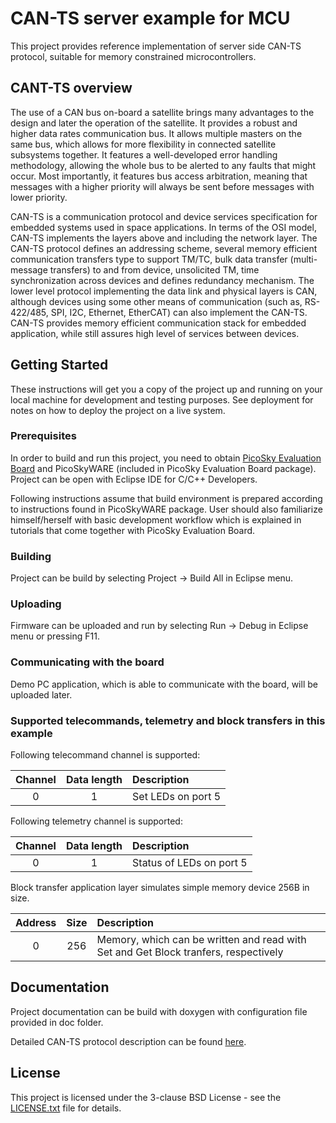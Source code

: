 # CAN-TS server example for MCU

This project provides reference implementation of server side CAN-TS protocol, suitable for memory constrained microcontrollers.

## CANT-TS overview

The use of a CAN bus on-board a satellite brings many advantages to the design and later the operation of the satellite. It provides a robust and higher data rates communication bus. It allows multiple masters on the same bus, which allows for more flexibility in connected satellite subsystems together. It features a well-developed error handling methodology, allowing the whole bus to be alerted to any faults that might occur. Most importantly, it features bus access arbitration, meaning that messages with a higher priority will always be sent before messages with lower priority.

CAN-TS is a communication protocol and device services specification for embedded systems used in space applications. In terms of the OSI model, CAN-TS implements the layers above and including the network layer. The CAN-TS protocol defines an addressing scheme, several memory efficient communication transfers type to support TM/TC, bulk data transfer (multi-message transfers) to and from device, unsolicited TM, time synchronization across devices and defines redundancy mechanism. The lower level protocol implementing the data link and physical layers is CAN, although devices using some other means of communication (such as, RS-422/485, SPI, I2C, Ethernet, EtherCAT) can also implement the CAN-TS. CAN-TS provides memory efficient communication stack for embedded application, while still assures high level of services between devices.

## Getting Started

These instructions will get you a copy of the project up and running on your local machine for development and testing purposes. See deployment for notes on how to deploy the project on a live system.

### Prerequisites

In order to build and run this project, you need to obtain [PicoSky Evaluation Board](https://www.skylabs.si/portfolio-item/picosky-evaluation-board-sky-9213) and PicoSkyWARE (included in PicoSky Evaluation Board package). Project can be open with Eclipse IDE for C/C++ Developers.

Following instructions assume that build environment is prepared according to instructions found in PicoSkyWARE package. User should also familiarize himself/herself with basic development workflow which is explained in tutorials that come together with PicoSky Evaluation Board.

### Building

Project can be build by selecting Project -> Build All in Eclipse menu.

### Uploading

 Firmware can be uploaded and run by selecting Run -> Debug in Eclipse menu or pressing F11. 

### Communicating with the board

Demo PC application, which is able to communicate with the board, will be uploaded later.

### Supported telecommands, telemetry and block transfers in this example

Following telecommand channel is supported:

| Channel | Data length | Description |
| :---: | :---: | :--- |
| 0 | 1 | Set LEDs on port 5 |

Following telemetry channel is supported:

| Channel | Data length | Description |
| :---: | :---: | :--- |
| 0 | 1 | Status of LEDs on port 5 |

Block transfer application layer simulates simple memory device 256B in size.

| Address | Size | Description |
| :---: | :---: | :--- |
| 0 | 256 | Memory, which can be written and read with Set and Get Block tranfers, respectively

## Documentation

Project documentation can be build with doxygen with configuration file provided in doc folder.

Detailed CAN-TS protocol description can be found [here](https://support.skylabs.si/public/CAN-TS_protocol_v1.4.pdf).

## License

This project is licensed under the 3-clause BSD License - see the [LICENSE.txt](LICENSE.txt) file for details.